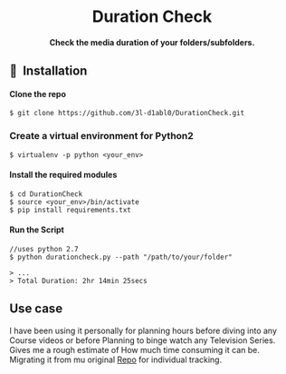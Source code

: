 <h1 align="center">Duration Check</h1>

<div align= "center">
  <h4>Check the media duration of your folders/subfolders.</h4>
</div>

## 🚀&nbsp; Installation

#### Clone the repo
```
$ git clone https://github.com/3l-d1abl0/DurationCheck.git
```
### Create a virtual environment for Python2
```
$ virtualenv -p python <your_env>
```
#### Install the required modules
```
$ cd DurationCheck
$ source <your_env>/bin/activate
$ pip install requirements.txt
```
#### Run the Script
```
//uses python 2.7
$ python durationcheck.py --path "/path/to/your/folder"

> ...
> Total Duration: 2hr 14min 25secs

```
## Use case
I have been using it personally for planning hours before diving into any Course videos or before Planning to binge watch any Television Series. Gives me a rough estimate of How much time consuming it can be.
Migrating it from mu original [Repo](https://github.com/3l-d1abl0/Utilities/tree/master/DurationCheck) for individual tracking.
